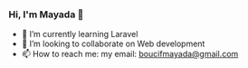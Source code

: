 ### Hi, I'm Mayada 👋

- 🌱 I’m currently learning Laravel
- 👯 I’m looking to collaborate on Web development
- 📫 How to reach me: my email: boucifmayada@gmail.com

